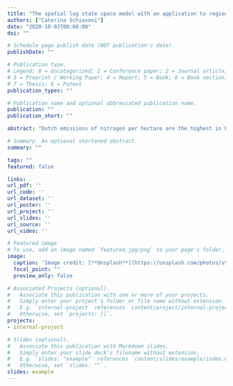 ```yaml
---
title: "The spatial lag state space model with an application to regional concentrations of $NO_2$ in the Netherlands"
authors: ["Caterina Schiavoni"]
date: "2020-10-03T00:00:00"
doi: ""

# Schedule page publish date (NOT publication's date).
publishDate: ""

# Publication type.
# Legend: 0 = Uncategorized; 1 = Conference paper; 2 = Journal article;
# 3 = Preprint / Working Paper; 4 = Report; 5 = Book; 6 = Book section;
# 7 = Thesis; 8 = Patent
publication_types: ""

# Publication name and optional abbreviated publication name.
publication: ""
publication_short: ""

abstract: "Dutch emissions of nitrogen per hectare are the highest in Europe. Up to 40% of these emissions are made of nitrogen dioxide ($NO_2$) and are due to combustion processes, with on-road vehicles being their primary contributors. $NO_2$ is a pollutant that is responsible for the creation of acid rains and of other secondary pollutants, and can be harmful for the respiratory system. As such, it is a pollutant of concern and modeling its concentration in the Netherlands (measured with satellite data) is of interest. The aim of this paper is to do so at the regional level, by means of a novel spatial lag state space model that takes into account the determinants of $NO_2$ concentration, such as economic activity and meteorological factors, but also the spatial spillovers of $NO_2$ that are due to its transportation by the wind. The model also has the flexibility of allowing for time-varying coefficients and is suited for simulating hypothetical scenarios."

# Summary. An optional shortened abstract.
summary: ""

tags: ""
featured: false

links:
url_pdf: ''
url_code: ''
url_dataset: ''
url_poster: ''
url_project: ''
url_slides: ''
url_source: ''
url_video: ''

# Featured image
# To use, add an image named `featured.jpg/png` to your page's folder. 
image:
  caption: 'Image credit: [**Unsplash**](https://unsplash.com/photos/s9CC2SKySJM)'
  focal_point: ""
  preview_only: false

# Associated Projects (optional).
#   Associate this publication with one or more of your projects.
#   Simply enter your project's folder or file name without extension.
#   E.g. `internal-project` references `content/project/internal-project/index.md`.
#   Otherwise, set `projects: []`.
projects:
- internal-project

# Slides (optional).
#   Associate this publication with Markdown slides.
#   Simply enter your slide deck's filename without extension.
#   E.g. `slides: "example"` references `content/slides/example/index.md`.
#   Otherwise, set `slides: ""`.
slides: example
---
```




